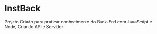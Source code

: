 # InstBack
Projeto Criado para praticar conhecimento do Back-End com JavaScript e Node, Criando API e Servidor
